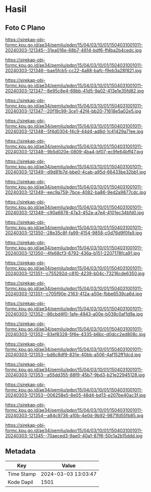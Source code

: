 # Hasil

## Foto C Plano

https://sirekap-obj-formc.kpu.go.id/ae34/pemilu/pdpr/15/04/03/10/01/1504031001011-20240303-121345--31ea016e-68b7-4814-bdf6-ff4ba2b4cedc.jpg

https://sirekap-obj-formc.kpu.go.id/ae34/pemilu/pdpr/15/04/03/10/01/1504031001011-20240303-121346--bae5fcb5-cc22-4a88-bafc-f9eb3a28f821.jpg

https://sirekap-obj-formc.kpu.go.id/ae34/pemilu/pdpr/15/04/03/10/01/1504031001011-20240303-121347--8e95c8e4-69bb-41d5-9a02-413e1e35fd82.jpg

https://sirekap-obj-formc.kpu.go.id/ae34/pemilu/pdpr/15/04/03/10/01/1504031001011-20240303-121347--20f19c99-3ce1-42f4-bb20-71618e5a02e5.jpg

https://sirekap-obj-formc.kpu.go.id/ae34/pemilu/pdpr/15/04/03/10/01/1504031001011-20240303-121348--5f4d0304-f4c9-44d4-ad8d-1c41429a71ee.jpg

https://sirekap-obj-formc.kpu.go.id/ae34/pemilu/pdpr/15/04/03/10/01/1504031001011-20240303-121348--9b5d020e-0809-4ba4-bf07-ec9fe64bff47.jpg

https://sirekap-obj-formc.kpu.go.id/ae34/pemilu/pdpr/15/04/03/10/01/1504031001011-20240303-121349--d9d81b7d-bbe0-4cab-a95d-66433be32bb1.jpg

https://sirekap-obj-formc.kpu.go.id/ae34/pemilu/pdpr/15/04/03/10/01/1504031001011-20240303-121349--eec9a759-7bce-4082-ba86-9ed2a9877cdc.jpg

https://sirekap-obj-formc.kpu.go.id/ae34/pemilu/pdpr/15/04/03/10/01/1504031001011-20240303-121349--c90a6878-47a3-452a-a7e4-4101ec34bfd0.jpg

https://sirekap-obj-formc.kpu.go.id/ae34/pemilu/pdpr/15/04/03/10/01/1504031001011-20240303-121350--28e35c8f-fa99-4154-9858-c0d76d9f0fa9.jpg

https://sirekap-obj-formc.kpu.go.id/ae34/pemilu/pdpr/15/04/03/10/01/1504031001011-20240303-121350--4fe68cf3-6792-436a-b151-2207178fca91.jpg

https://sirekap-obj-formc.kpu.go.id/ae34/pemilu/pdpr/15/04/03/10/01/1504031001011-20240303-121351--c755292d-c810-4239-b04c-73216cde6350.jpg

https://sirekap-obj-formc.kpu.go.id/ae34/pemilu/pdpr/15/04/03/10/01/1504031001011-20240303-121351--c705f90e-2163-412a-a50e-fbbe6539ca6d.jpg

https://sirekap-obj-formc.kpu.go.id/ae34/pemilu/pdpr/15/04/03/10/01/1504031001011-20240303-121352--86cbd4f0-1afe-4943-a00e-b038c0af1d9a.jpg

https://sirekap-obj-formc.kpu.go.id/ae34/pemilu/pdpr/15/04/03/10/01/1504031001011-20240303-121352--83ef8328-5f6e-4335-b6bc-d0dcc2ed808c.jpg

https://sirekap-obj-formc.kpu.go.id/ae34/pemilu/pdpr/15/04/03/10/01/1504031001011-20240303-121353--bd6c8df9-831e-40bb-a506-4af152ff1dcd.jpg

https://sirekap-obj-formc.kpu.go.id/ae34/pemilu/pdpr/15/04/03/10/01/1504031001011-20240303-121353--a55dd355-88f9-45b7-9bd3-b21e22945128.jpg

https://sirekap-obj-formc.kpu.go.id/ae34/pemilu/pdpr/15/04/03/10/01/1504031001011-20240303-121353--006258e5-8e05-48d4-bd13-e207be40ac3f.jpg

https://sirekap-obj-formc.kpu.go.id/ae34/pemilu/pdpr/15/04/03/10/01/1504031001011-20240303-121354--a84c9736-a10b-4e0d-9b92-9871fd55fb85.jpg

https://sirekap-obj-formc.kpu.go.id/ae34/pemilu/pdpr/15/04/03/10/01/1504031001011-20240303-121345--70aeced3-9ae0-40a1-87f6-50c1a2b15ddd.jpg


## Metadata

| Key        | Value               |
| ---------- | ------------------- |
| Time Stamp | 2024-03-03 13:03:47 |
| Kode Dapil | 1501                |



